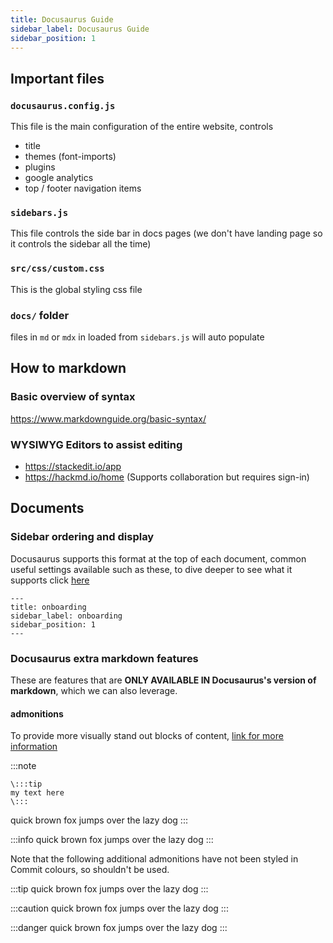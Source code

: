 ```yaml
---
title: Docusaurus Guide
sidebar_label: Docusaurus Guide
sidebar_position: 1
---
```


## Important files

### `docusaurus.config.js`
This file is the main configuration of the entire website, controls
- title
- themes (font-imports)
- plugins
- google analytics
- top / footer navigation items

### `sidebars.js`
This file controls the side bar in docs pages (we don't have landing page so it controls the sidebar all the time)

### `src/css/custom.css`
This is the global styling css file

### `docs/` folder
files in `md` or `mdx` in loaded from `sidebars.js` will auto populate


## How to markdown

### Basic overview of syntax
https://www.markdownguide.org/basic-syntax/

### WYSIWYG Editors to assist editing
- https://stackedit.io/app
- https://hackmd.io/home (Supports collaboration but requires sign-in)

## Documents
### Sidebar ordering and display
Docusaurus supports this format at the top of each document, common useful settings available such as these, to dive deeper to see what it supports click [here](https://docusaurus.io/docs/api/plugins/@docusaurus/plugin-content-docs#markdown-front-matter)
```
---
title: onboarding
sidebar_label: onboarding
sidebar_position: 1
---
```

### Docusaurus extra markdown features
These are features that are **ONLY AVAILABLE IN Docusaurus's version of markdown**, which we can also leverage.

#### admonitions
To provide more visually stand out blocks of content, [link for more information](https://docusaurus.io/docs/markdown-features/admonitions)

:::note
```
\:::tip
my text here
\:::
```
quick brown fox jumps over the lazy dog
:::

:::info
quick brown fox jumps over the lazy dog
:::

Note that the following additional admonitions have not been styled in Commit colours, so shouldn't be used. 

:::tip
quick brown fox jumps over the lazy dog
:::

:::caution
quick brown fox jumps over the lazy dog
:::

:::danger
quick brown fox jumps over the lazy dog
:::

